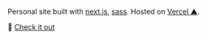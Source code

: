 Personal site built with [next.js](https://nextjs.org/), [sass](https://sass-lang.com/). Hosted on [Vercel ▲](https://vercel.com/).

🚀 [Check it out](https://www.jack.willa.rs/)